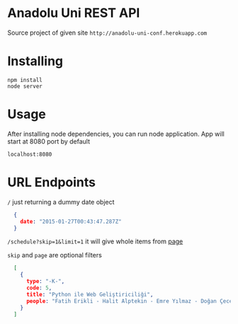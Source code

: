 Anadolu Uni REST API
====================

Source project of given site `http://anadolu-uni-conf.herokuapp.com`

Installing
==========

```
npm install
node server
```

Usage
=====

After installing node dependencies, you can run node application.
App will start at 8080 port by default

```
localhost:8080
```

URL Endpoints
=============

`/` just returning a dummy date object

```json
  {
    date: "2015-01-27T00:43:47.287Z"
  }
```

`/schedule?skip=1&limit=1` it will give whole items from [page](http://ab2015.anadolu.edu.tr/index.php?menu=5&submenu=28)

`skip` and `page` are optional filters

```json
  [
    {
      type: "-K-",
      code: 5,
      title: "Python ile Web Geliştiriciliği",
      people: "Fatih Erikli - Halit Alptekin - Emre Yılmaz - Doğan Çecen"
    }
  ]
```